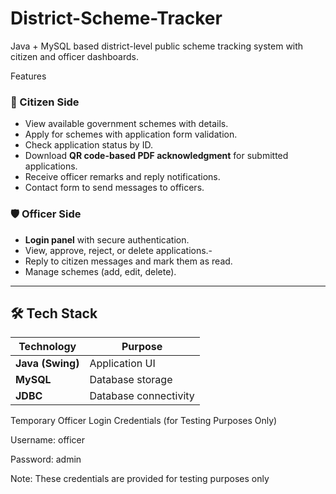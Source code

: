 # District-Scheme-Tracker
Java + MySQL based district-level public scheme tracking system with citizen and officer dashboards.

Features

### 👤 Citizen Side
- View available government schemes with details.
- Apply for schemes with application form validation.
- Check application status by ID.
- Download **QR code-based PDF acknowledgment** for submitted applications.
- Receive officer remarks and reply notifications.
- Contact form to send messages to officers.

### 🛡 Officer Side
- **Login panel** with secure authentication.
- View, approve, reject, or delete applications.- 
- Reply to citizen messages and mark them as read.
- Manage schemes (add, edit, delete).

---

## 🛠 Tech Stack

| Technology | Purpose |
|------------|---------|
| **Java (Swing)** | Application UI |
| **MySQL** | Database storage |
| **JDBC** | Database connectivity |




Temporary Officer Login Credentials (for Testing Purposes Only)

Username: officer

Password: admin

Note: These credentials are provided for testing purposes only
